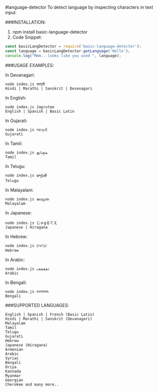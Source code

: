 #language-detector
To detect language by inspecting characters in text input.

###INSTALLATION:

1. npm install basic-language-detector
2. Code Snippet:
```javascript
const basicLangDetector = require('basic-language-detector');
const language = basicLangDetector.getLanguage('Hello');
console.log("Mmm.. looks like you used ", language);
```

###USAGE EXAMPLES:

In Devanagari:
```
node index.js जागृती
Hindi | Marathi | Sanskrit | Devanagari
```

In English:
```
node index.js Jagrutee
English | Spanish | Basic Latin
```

In Gujarati:
```
node index.js જાગૃતી
Gujarati
```

In Tamil:
```
node index.js ஜஃருடீ
Tamil
```

In Telugu:
```
node index.js జాగ్రుతే
Telugu
```

In Malayalam:
```
node index.js ജാഗ്രത
Malayalam
```

In Japanese:
```
node index.js じゃgるてえ
Japanese | Hiragana
```

In Hebrew:
```
node index.js ונביאים  
Hebrew
```

In Arabic:
```
node index.js ثقففغب
Arabic
```

In Bengali:
```
node index.js কখগঘঘঘঘ
Bengali
```

###SUPPORTED LANGUAGES:

```
English | Spanish | French (Basic Latin)
Hindi | Marathi | Sanskrit (Devanagari)
Malayalam
Tamil
Telugu
Gujarati
Hebrew
Japanese (Hiragana)
Armenian
Arabic
Syriac
Bengali
Oriya
Kannada
Myanmar
Georgian
Cherokee and many more..
```
